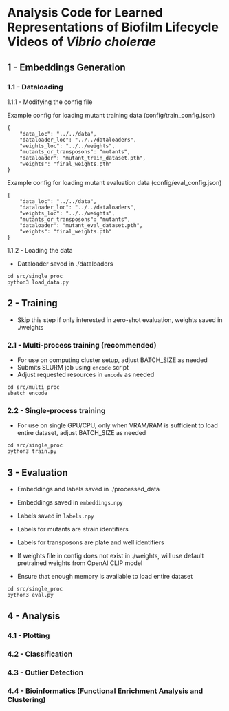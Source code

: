 # Analysis Code for Learned Representations of Biofilm Lifecycle Videos of _Vibrio cholerae_
## 1 - Embeddings Generation
### 1.1 - Dataloading
1.1.1 - Modifying the config file

Example config for loading mutant training data (config/train_config.json)
```
{
    "data_loc": "../../data",
    "dataloader_loc": "../../dataloaders",
    "weights_loc": "../../weights",
    "mutants_or_transposons": "mutants",
    "dataloader": "mutant_train_dataset.pth",
    "weights": "final_weights.pth"
}
```
Example config for loading mutant evaluation data (config/eval_config.json)
```
{
    "data_loc": "../../data",
    "dataloader_loc": "../../dataloaders",
    "weights_loc": "../../weights",
    "mutants_or_transposons": "mutants",
    "dataloader": "mutant_eval_dataset.pth",
    "weights": "final_weights.pth"
}
```
1.1.2 - Loading the data 

- Dataloader saved in ./dataloaders

```
cd src/single_proc
python3 load_data.py
```
## 2 - Training 

- Skip this step if only interested in zero-shot evaluation, weights saved in ./weights

### 2.1 - Multi-process training (recommended)

- For use on computing cluster setup, adjust BATCH_SIZE as needed
- Submits SLURM job using ```encode``` script
- Adjust requested resources in ```encode``` as needed
```
cd src/multi_proc
sbatch encode
```
### 2.2 - Single-process training 

- For use on single GPU/CPU, only when VRAM/RAM is sufficient to load entire dataset, adjust BATCH_SIZE as needed

```
cd src/single_proc
python3 train.py
```
## 3 - Evaluation 

- Embeddings and labels saved in ./processed_data
- Embeddings saved in ```embeddings.npy```
- Labels saved in ```labels.npy```
- Labels for mutants are strain identifiers
- Labels for transposons are plate and well identifiers

- If weights file in config does not exist in ./weights, will use default pretrained weights from OpenAI CLIP model
- Ensure that enough memory is available to load entire dataset
    
```
cd src/single_proc
python3 eval.py
```
## 4 - Analysis 
### 4.1 - Plotting
### 4.2 - Classification
### 4.3 - Outlier Detection
### 4.4 - Bioinformatics (Functional Enrichment  Analysis and Clustering)




